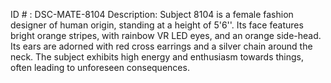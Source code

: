 ID # : DSC-MATE-8104
Description: Subject 8104 is a female fashion designer of human origin, standing at a height of 5'6''. Its face features bright orange stripes, with rainbow VR LED eyes, and an orange side-head. Its ears are adorned with red cross earrings and a silver chain around the neck. The subject exhibits high energy and enthusiasm towards things, often leading to unforeseen consequences.